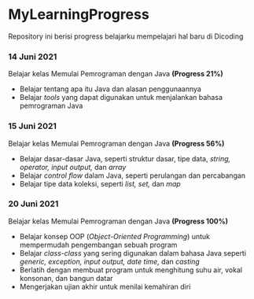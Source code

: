# MyLearningProgress
Repository ini berisi progress belajarku mempelajari hal baru di Dicoding

### 14 Juni 2021
Belajar kelas Memulai Pemrograman dengan Java **(Progress 21%)**
* Belajar tentang apa itu Java dan alasan penggunaannya
* Belajar *tools* yang dapat digunakan untuk menjalankan bahasa pemrograman Java

### 15 Juni 2021
Belajar kelas Memulai Pemrograman dengan Java **(Progress 56%)**
* Belajar dasar-dasar Java, seperti struktur dasar, tipe data, *string, operator, input output,* dan *array*
* Belajar *control flow* dalam Java, seperti perulangan dan percabangan
* Belajar tipe data koleksi, seperti *list, set,* dan *map*

### 20 Juni 2021
Belajar kelas Memulai Pemrograman dengan Java **(Progress 100%)**
* Belajar konsep OOP (*Object-Oriented Programming*) untuk mempermudah pengembangan sebuah program
* Belajar *class-class* yang sering digunakan dalam bahasa Java seperti *generic, exception, input output, date time,* dan *casting*
* Berlatih dengan membuat program untuk menghitung suhu air, vokal konsonan, dan bangun datar
* Mengerjakan ujian akhir untuk menilai kemahiran diri
